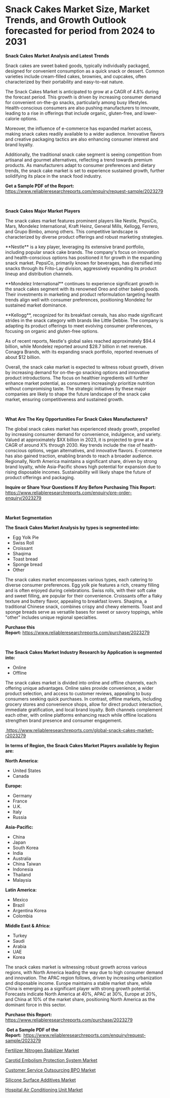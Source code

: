 <p><h1>Snack Cakes Market Size, Market Trends, and Growth Outlook forecasted for period from 2024 to 2031</h1></p><p><strong>Snack Cakes Market Analysis and Latest Trends</strong></p>
<p><p>Snack cakes are sweet baked goods, typically individually packaged, designed for convenient consumption as a quick snack or dessert. Common varieties include cream-filled cakes, brownies, and cupcakes, often characterized by their portability and easy-to-eat nature. </p><p>The Snack Cakes Market is anticipated to grow at a CAGR of 4.8% during the forecast period. This growth is driven by increasing consumer demand for convenient on-the-go snacks, particularly among busy lifestyles. Health-conscious consumers are also pushing manufacturers to innovate, leading to a rise in offerings that include organic, gluten-free, and lower-calorie options. </p><p>Moreover, the influence of e-commerce has expanded market access, making snack cakes readily available to a wider audience. Innovative flavors and creative packaging tactics are also enhancing consumer interest and brand loyalty. </p><p>Additionally, the traditional snack cake segment is seeing competition from artisanal and gourmet alternatives, reflecting a trend towards premium products. As manufacturers adapt to consumer preferences and dietary trends, the snack cake market is set to experience sustained growth, further solidifying its place in the snack food industry.</p></p>
<p><strong>Get a Sample PDF of the Report:&nbsp;</strong> <a href="https://www.reliableresearchreports.com/enquiry/request-sample/2023279?utm_campaign=1616&utm_medium=2&utm_source=Github&utm_content=ia&utm_term=28102024&utm_id=snack-cakes">https://www.reliableresearchreports.com/enquiry/request-sample/2023279</a></p>
<p>&nbsp;</p>
<p><strong>Snack Cakes Major Market Players</strong></p>
<p><p>The snack cakes market features prominent players like Nestle, PepsiCo, Mars, Mondelez International, Kraft Heinz, General Mills, Kellogg, Ferrero, and Grupo Bimbo, among others. This competitive landscape is characterized by diverse product offerings and robust marketing strategies.</p><p>**Nestle** is a key player, leveraging its extensive brand portfolio, including popular snack cake brands. The company's focus on innovation and health-conscious options has positioned it for growth in the expanding snack market. PepsiCo, primarily known for beverages, has diversified into snacks through its Frito-Lay division, aggressively expanding its product lineup and distribution channels.</p><p>**Mondelez International** continues to experience significant growth in the snack cakes segment with its renowned Oreo and other baked goods. Their investments in marketing and product reformulation targeting health trends align well with consumer preferences, positioning Mondelez for sustained market dominance.</p><p>**Kellogg**, recognized for its breakfast cereals, has also made significant strides in the snack category with brands like Little Debbie. The company is adapting its product offerings to meet evolving consumer preferences, focusing on organic and gluten-free options.</p><p>As of recent reports, Nestle's global sales reached approximately $94.4 billion, while Mondelez reported around $28.7 billion in net revenue. Conagra Brands, with its expanding snack portfolio, reported revenues of about $12 billion.</p><p>Overall, the snack cake market is expected to witness robust growth, driven by increasing demand for on-the-go snacking options and innovative product introductions. The focus on healthier ingredients will further enhance market potential, as consumers increasingly prioritize nutrition without compromising taste. The strategic initiatives by these major companies are likely to shape the future landscape of the snack cake market, ensuring competitiveness and sustained growth.</p></p>
<p>&nbsp;</p>
<p><strong>What Are The Key Opportunities For Snack Cakes Manufacturers?</strong></p>
<p><p>The global snack cakes market has experienced steady growth, propelled by increasing consumer demand for convenience, indulgence, and variety. Valued at approximately $XX billion in 2023, it is projected to grow at a CAGR of around X% through 2030. Key trends include the rise of health-conscious options, vegan alternatives, and innovative flavors. E-commerce has also gained traction, enabling brands to reach a broader audience. Regionally, North America maintains a significant share, driven by strong brand loyalty, while Asia-Pacific shows high potential for expansion due to rising disposable incomes. Sustainability will likely shape the future of product offerings and packaging.</p></p>
<p><strong>Inquire or Share Your Questions If Any Before Purchasing This Report:</strong> <a href="https://www.reliableresearchreports.com/enquiry/pre-order-enquiry/2023279?utm_campaign=1616&utm_medium=2&utm_source=Github&utm_content=ia&utm_term=28102024&utm_id=snack-cakes">https://www.reliableresearchreports.com/enquiry/pre-order-enquiry/2023279</a></p>
<p>&nbsp;</p>
<p><strong>Market Segmentation</strong></p>
<p><strong>The Snack Cakes Market Analysis by types is segmented into:</strong></p>
<p><ul><li>Egg Yolk Pie</li><li>Swiss Roll</li><li>Croissant</li><li>Shaqima</li><li>Toast bread</li><li>Sponge bread</li><li>Other</li></ul></p>
<p><p>The snack cakes market encompasses various types, each catering to diverse consumer preferences. Egg yolk pie features a rich, creamy filling and is often enjoyed during celebrations. Swiss rolls, with their soft cake and sweet filling, are popular for their convenience. Croissants offer a flaky texture and buttery flavor, appealing to breakfast lovers. Shaqima, a traditional Chinese snack, combines crispy and chewy elements. Toast and sponge breads serve as versatile bases for sweet or savory toppings, while "other" includes unique regional specialties.</p></p>
<p><strong>Purchase this Report:&nbsp;</strong><a href="https://www.reliableresearchreports.com/purchase/2023279?utm_campaign=1616&utm_medium=2&utm_source=Github&utm_content=ia&utm_term=28102024&utm_id=snack-cakes">https://www.reliableresearchreports.com/purchase/2023279</a></p>
<p>&nbsp;</p>
<p><strong>The Snack Cakes Market Industry Research by Application is segmented into:</strong></p>
<p><ul><li>Online</li><li>Offline</li></ul></p>
<p><p>The snack cakes market is divided into online and offline channels, each offering unique advantages. Online sales provide convenience, a wider product selection, and access to customer reviews, appealing to busy consumers seeking quick purchases. In contrast, offline markets, including grocery stores and convenience shops, allow for direct product interaction, immediate gratification, and local brand loyalty. Both channels complement each other, with online platforms enhancing reach while offline locations strengthen brand presence and consumer engagement.</p></p>
<p><a href="https://www.reliableresearchreports.com/global-snack-cakes-market-r2023279?utm_campaign=1616&utm_medium=2&utm_source=Github&utm_content=ia&utm_term=28102024&utm_id=snack-cakes">&nbsp;https://www.reliableresearchreports.com/global-snack-cakes-market-r2023279</a></p>
<p><strong>In terms of Region, the Snack Cakes Market Players available by Region are:</strong></p>
<p>
    <p> <strong> North America: </strong>
        <ul>
            <li>United States</li>
            <li>Canada</li>
        </ul>
        </p> 
    <p> <strong> Europe: </strong>
        <ul>
            <li>Germany</li>
            <li>France</li>
            <li>U.K.</li>
            <li>Italy</li>
            <li>Russia</li>
        </ul>
        </p> 
    <p> <strong> Asia-Pacific: </strong>
        <ul>
            <li>China</li>
            <li>Japan</li>
            <li>South Korea</li>
            <li>India</li>
            <li>Australia</li>
            <li>China Taiwan</li>
            <li>Indonesia</li>
            <li>Thailand</li>
            <li>Malaysia</li>
        </ul>
        </p> 
    <p> <strong> Latin America: </strong>
        <ul>
            <li>Mexico</li>
            <li>Brazil</li>
            <li>Argentina Korea</li>
            <li>Colombia</li>
        </ul>
        </p> 
    <p> <strong> Middle East & Africa: </strong>
        <ul>
            <li>Turkey</li>
            <li>Saudi</li>
            <li>Arabia</li>
            <li>UAE</li>
            <li>Korea</li>
        </ul>
    </p>
    </p>
<p><p>The snack cakes market is witnessing robust growth across various regions, with North America leading the way due to high consumer demand and innovation. The APAC region follows, driven by increasing urbanization and disposable income. Europe maintains a stable market share, while China is emerging as a significant player with strong growth potential. Forecasts indicate North America at 40%, APAC at 30%, Europe at 20%, and China at 10% of the market share, positioning North America as the dominant force in this sector.</p></p>
<p><strong>Purchase this Report: </strong><a href="https://www.reliableresearchreports.com/purchase/2023279?utm_campaign=1616&utm_medium=2&utm_source=Github&utm_content=ia&utm_term=28102024&utm_id=snack-cakes">https://www.reliableresearchreports.com/purchase/2023279</a></p>
<p>&nbsp;<strong>Get a Sample PDF of the Report:&nbsp;&nbsp;</strong><a href="https://www.reliableresearchreports.com/enquiry/request-sample/2023279?utm_campaign=1616&utm_medium=2&utm_source=Github&utm_content=ia&utm_term=28102024&utm_id=snack-cakes">https://www.reliableresearchreports.com/enquiry/request-sample/2023279</a></p>
<p><strong></strong></p>
<p><p><a href="https://www.linkedin.com/pulse/market-dynamics-future-trends-global-fertilizer-nitrogen-nndac?utm_campaign=1616&utm_medium=2&utm_source=Github&utm_content=ia&utm_term=28102024&utm_id=snack-cakes">Fertilizer Nitrogen Stabilizer Market</a></p><p><a href="https://www.linkedin.com/pulse/carotid-embolism-protection-system-market-research-xczbc?utm_campaign=1616&utm_medium=2&utm_source=Github&utm_content=ia&utm_term=28102024&utm_id=snack-cakes">Carotid Embolism Protection System Market</a></p><p><a href="https://www.linkedin.com/pulse/customer-service-outsourcing-bpo-industry-forecast-mdp9c?utm_campaign=1616&utm_medium=2&utm_source=Github&utm_content=ia&utm_term=28102024&utm_id=snack-cakes">Customer Service Outsourcing BPO Market</a></p><p><a href="https://www.linkedin.com/pulse/global-perspectives-silicone-surface-additives-market-trends-kmwge?utm_campaign=1616&utm_medium=2&utm_source=Github&utm_content=ia&utm_term=28102024&utm_id=snack-cakes">Silicone Surface Additives Market</a></p><p><a href="https://www.linkedin.com/pulse/hospital-air-conditioning-unit-market-strategic-insights-ftymf?utm_campaign=1616&utm_medium=2&utm_source=Github&utm_content=ia&utm_term=28102024&utm_id=snack-cakes">Hospital Air Conditioning Unit Market</a></p></p>